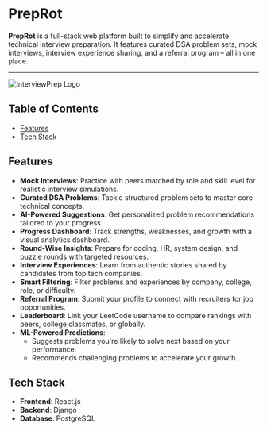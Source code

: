 # PrepRot

**PrepRot** is a full-stack web platform built to simplify and accelerate technical interview preparation. It features curated DSA problem sets, mock interviews, interview experience sharing, and a referral program – all in one place.

---

![InterviewPrep Logo](https://via.placeholder.com/150) 
## Table of Contents
- [Features](#features)
- [Tech Stack](#tech-stack)

## Features
- **Mock Interviews**: Practice with peers matched by role and skill level for realistic interview simulations.
- **Curated DSA Problems**: Tackle structured problem sets to master core technical concepts.
- **AI-Powered Suggestions**: Get personalized problem recommendations tailored to your progress.
- **Progress Dashboard**: Track strengths, weaknesses, and growth with a visual analytics dashboard.
- **Round-Wise Insights**: Prepare for coding, HR, system design, and puzzle rounds with targeted resources.
- **Interview Experiences**: Learn from authentic stories shared by candidates from top tech companies.
- **Smart Filtering**: Filter problems and experiences by company, college, role, or difficulty.
- **Referral Program**: Submit your profile to connect with recruiters for job opportunities.
- **Leaderboard**: Link your LeetCode username to compare rankings with peers, college classmates, or globally.
- **ML-Powered Predictions**:
  - Suggests problems you're likely to solve next based on your performance.
  - Recommends challenging problems to accelerate your growth.

## Tech Stack
- **Frontend**: React.js
- **Backend**: Django
- **Database**: PostgreSQL

